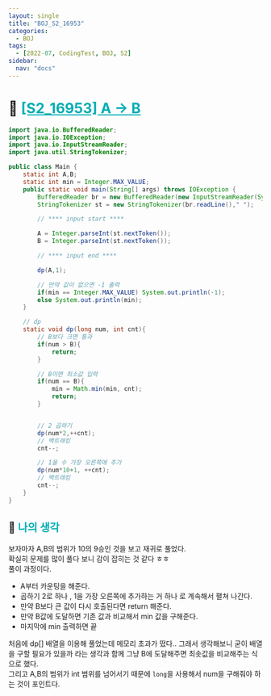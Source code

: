 ```yaml
---
layout: single
title: "BOJ_S2_16953"
categories:
  - BOJ
tags:
  - [2022-07, CodingTest, BOJ, S2]
sidebar:
  nav: "docs"
---
```


# 📁 <b><a style="color:#00adb5" href="https://www.acmicpc.net/problem/16953" target=_blank>[S2_16953] A -> B</a></b>

```java
import java.io.BufferedReader;
import java.io.IOException;
import java.io.InputStreamReader;
import java.util.StringTokenizer;

public class Main {
    static int A,B;
    static int min = Integer.MAX_VALUE;
    public static void main(String[] args) throws IOException {
        BufferedReader br = new BufferedReader(new InputStreamReader(System.in));
        StringTokenizer st = new StringTokenizer(br.readLine()," ");

        // **** input start ****

        A = Integer.parseInt(st.nextToken());
        B = Integer.parseInt(st.nextToken());

        // **** input end ****

        dp(A,1);

        // 만약 값이 없으면 -1 출력
        if(min == Integer.MAX_VALUE) System.out.println(-1);
        else System.out.println(min);
    }

    // dp
    static void dp(long num, int cnt){
        // B보다 크면 통과
        if(num > B){
            return;
        }

        // B이면 최소값 입력
        if(num == B){
            min = Math.min(min, cnt);
            return;
        }


        // 2 곱하기
        dp(num*2,++cnt);
        // 백트래킹
        cnt--;

        // 1을 수 가장 오른쪽에 추가
        dp(num*10+1, ++cnt);
        // 백트래킹
        cnt--;
    }
}
```

## 🤔 <b><a style="color:#00adb5">나의 생각</a></b>

보자마자 A,B의 범위가 10의 9승인 것을 보고 재귀로 풀었다.<br>
확실히 문제를 많이 풀다 보니 감이 잡히는 것 같다 ㅎㅎ<br>
풀이 과정이다.<br>

- A부터 카운팅을 해준다.
- 곱하기 2로 하나 , 1을 가장 오른쪽에 추가하는 거 하나 로 계속해서 펼쳐 나간다.
- 만약 B보다 큰 값이 다시 호출된다면 return 해준다.
- 만약 B값에 도달하면 기존 값과 비교해서 min 값을 구해준다.
- 마지막에 min 출력하면 끝

처음에 dp[] 배열을 이용해 풀었는데 메모리 초과가 떴다.. 그래서 생각해보니 굳이 배열을 구할 필요가 있을까 라는 생각과 함께 그냥 B에 도달해주면 최솟값을 비교해주는 식으로 했다.<br>
그리고 A,B의 범위가 int 범위를 넘어서기 때문에 `long`을 사용해서 num을 구해줘야 하는 것이 포인트다.